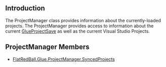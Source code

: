 ## Introduction

The ProjectManager class provides information about the currently-loaded projects. The ProjectManager provides access to information about the current [GlueProjectSave](/frb/docs/index.php?title=FlatRedBall.Glue.SaveClasses.GlueProjectSave&action=edit&redlink=1.md "FlatRedBall.Glue.SaveClasses.GlueProjectSave (page does not exist)") as well as the current Visual Studio Projects.

## ProjectManager Members

-   [FlatRedBall.Glue.ProjectManager.SyncedProjects](/frb/docs/index.php?title=FlatRedBall.Glue.ProjectManager.SyncedProjects.md "FlatRedBall.Glue.ProjectManager.SyncedProjects")
